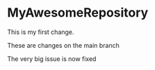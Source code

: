 # MyAwesomeRepository

This is my first change.

These are changes on the main branch

The very big issue is now fixed
